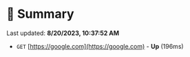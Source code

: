 # 📖 Summary
Last updated: **8/20/2023, 10:37:52 AM**

- `GET` [https://google.com](https://google.com) - **Up** (196ms)
